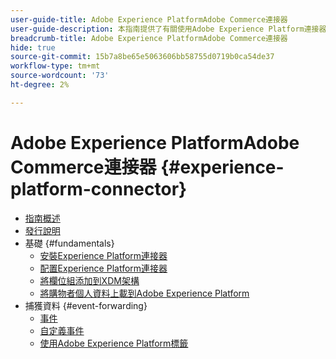 ```yaml
---
user-guide-title: Adobe Experience PlatformAdobe Commerce連接器
user-guide-description: 本指南提供了有關使用Adobe Experience Platform連接器進行Adobe Commerce的詳細說明。
breadcrumb-title: Adobe Experience PlatformAdobe Commerce連接器
hide: true
source-git-commit: 15b7a8be65e5063606bb58755d0719b0ca54de37
workflow-type: tm+mt
source-wordcount: '73'
ht-degree: 2%

---
```


# Adobe Experience PlatformAdobe Commerce連接器 {#experience-platform-connector}

- [指南概述](overview.md)
- [發行說明](release-notes.md)
- 基礎 {#fundamentals}
   - [安裝Experience Platform連接器](install.md)
   - [配置Experience Platform連接器](connect-data.md)
   - [將欄位組添加到XDM架構](update-xdm.md)
   - [將購物者個人資料上載到Adobe Experience Platform](profile.md)
- 捕獲資料 {#event-forwarding}
   - [事件](events.md)
   - [自定義事件](custom-events.md)
   - [使用Adobe Experience Platform標籤](using-tags.md)
